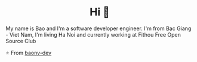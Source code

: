 <h1 align="center">Hi 👋</h1>
<!--
**baonv-dev/baonv-dev** is a ✨ _special_ ✨ repository because its `README.md` (this file) appears on your GitHub profile.
-->
My name is Bao and I'm a software developer engineer. I'm from Bac Giang - Viet Nam, I'm living Ha Noi and currently working at Fithou Free Open Source Club

⭐️ From [baonv-dev](https://github.com/baonv-dev)
